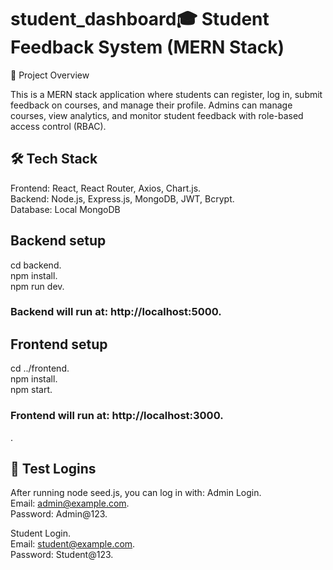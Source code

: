 # student_dashboard🎓 Student Feedback System (MERN Stack)
📌 Project Overview

This is a MERN stack application where students can register, log in, submit feedback on courses, and manage their profile.
Admins can manage courses, view analytics, and monitor student feedback with role-based access control (RBAC).

## 🛠️ Tech Stack
Frontend: React, React Router, Axios, Chart.js.  
Backend: Node.js, Express.js, MongoDB, JWT, Bcrypt.  
Database: Local MongoDB

## Backend setup
cd backend.  
npm install.  
npm run dev.  
### Backend will run at: http://localhost:5000.  

## Frontend setup
cd ../frontend.  
npm install.  
npm start.  
### Frontend will run at: http://localhost:3000.  

.

## 🔑 Test Logins
After running node seed.js, you can log in with:
Admin Login.  
Email: admin@example.com.  
Password: Admin@123.  

Student Login.  
Email: student@example.com.  
Password: Student@123.  
